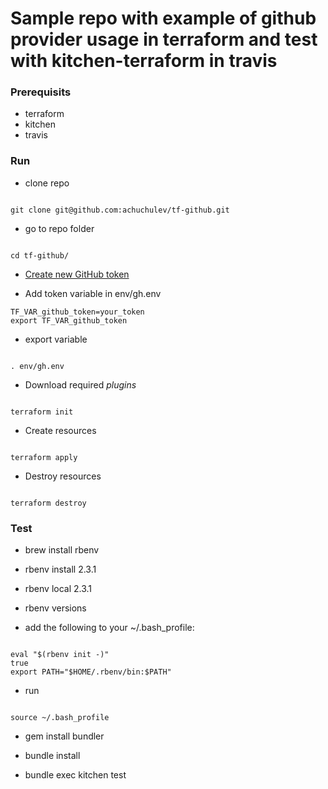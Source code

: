 # Sample repo with example of github provider usage in terraform and test with kitchen-terraform in travis

### Prerequisits

* terraform
* kitchen
* travis

### Run

* clone repo 

```

git clone git@github.com:achuchulev/tf-github.git

```

* go to repo folder

```

cd tf-github/

```

* [Create new GitHub token](https://github.com/settings/tokens) 

* Add token variable in env/gh.env  

```
TF_VAR_github_token=your_token
export TF_VAR_github_token

```

* export variable 

```

. env/gh.env

```

* Download required *plugins*

```

terraform init

```

* Create resources

```

terraform apply

```

* Destroy resources


```

terraform destroy

```

### Test

* brew install rbenv

* rbenv install 2.3.1

* rbenv local 2.3.1

* rbenv versions

* add the following to your ~/.bash_profile:

```

eval "$(rbenv init -)"
true
export PATH="$HOME/.rbenv/bin:$PATH"

```
* run

```

source ~/.bash_profile

```

* gem install bundler

* bundle install

* bundle exec kitchen test
